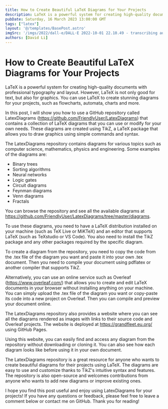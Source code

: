 ```yaml
---
title: How to Create Beautiful LaTeX Diagrams for Your Projects
description: LaTeX is a powerful system for creating high-quality documents with professional typography and layout. However, LaTeX is not only good for text, but also for graphics
pubDate: Saturday, 16 March 2023 13:00:00 GMT
tags: ["latex"]
layout: '@/templates/BasePost.astro'
imgSrc: '/imgs/2022/dall-e/DALL·E 2022-10-01 22.10.49 - transcribing audio to text.png'
authors: [David Li]
---
```


# How to Create Beautiful LaTeX Diagrams for Your Projects

LaTeX is a powerful system for creating high-quality documents with professional typography and layout. However, LaTeX is not only good for text, but also for graphics. You can use LaTeX to create stunning diagrams for your projects, such as flowcharts, automata, charts and more.

In this post, I will show you how to use a GitHub repository called LatexDiagrams (https://github.com/FriendlyUser/LatexDiagrams) that contains a collection of LaTeX diagrams that you can use or modify for your own needs. These diagrams are created using TikZ, a LaTeX package that allows you to draw graphics using simple commands and syntax.

The LatexDiagrams repository contains diagrams for various topics such as computer science, mathematics, physics and engineering. Some examples of the diagrams are:

- Binary trees
- Sorting algorithms
- Neural networks
- Logic gates
- Circuit diagrams
- Feynman diagrams
- Venn diagrams
- Fractals

You can browse the repository and see all the available diagrams at https://github.com/FriendlyUser/LatexDiagrams/tree/master/diagrams.

To use these diagrams, you need to have a LaTeX distribution installed on your machine (such as TeX Live or MiKTeX) and an editor that supports LaTeX (such as TeXstudio or VS Code). You also need to install the TikZ package and any other packages required by the specific diagram.

To create a diagram from the repository, you need to copy the code from the .tex file of the diagram you want and paste it into your own .tex document. Then you need to compile your document using pdflatex or another compiler that supports TikZ.

Alternatively, you can use an online service such as Overleaf (https://www.overleaf.com/) that allows you to create and edit LaTeX documents in your browser without installing anything on your machine. You can simply upload the .tex file of the diagram you want or copy-paste its code into a new project on Overleaf. Then you can compile and preview your document online.

The LatexDiagrams repository also provides a website where you can see all the diagrams rendered as images with links to their source code and Overleaf projects. The website is deployed at https://grandfleet.eu.org/ using GitHub Pages.

Using this website, you can easily find and access any diagram from the repository without downloading or cloning it. You can also see how each diagram looks like before using it in your own document.

The LatexDiagrams repository is a great resource for anyone who wants to create beautiful diagrams for their projects using LaTeX. The diagrams are easy to use and customize thanks to TikZ's intuitive syntax and features. The repository is also open-source and welcomes contributions from anyone who wants to add new diagrams or improve existing ones.

I hope you find this post useful and enjoy using LatexDiagrams for your projects! If you have any questions or feedback, please feel free to leave a comment below or contact me on GitHub. Thank you for reading!

